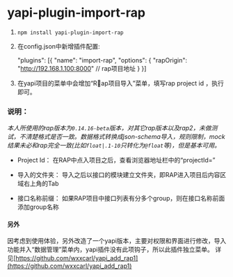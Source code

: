 
# yapi-plugin-import-rap

1. `npm install yapi-plugin-import-rap`

2. 在config.json中新增插件配置:

    "plugins": [{
      "name": "import-rap",
      "options": {
        "rapOrigin": "http://192.168.1.100:8000" // rap项目地址
      }
    }]

3.  在yapi项目的菜单中会增加“Rap项目导入”菜单，填写rap project id ，执行即可。


### 说明：

*本人所使用的rap版本为`0.14.16-beta`版本，对其它rap版本以及rap2，未做测试，不清楚格式是否一致。数据格式转换成json-schema导入，规则限制，mock结果未必和rap完全一致(比如`float|.1-10`只转化为`@float`等)，但是基本可用。*

* Project Id：
在RAP中点入项目之后，查看浏览器地址栏中的“projectId=”


* 导入的文件夹：
导入之后以接口的模块建立文件夹，即RAP进入项目后内容区域右上角的Tab


* 接口名称前缀：
如果RAP项目中接口列表有分多个group，则在接口名称前面添加group名称

#### 另外

因考虑到使用体验，另外改造了一个yapi版本，主要对权限和界面进行修改，导入功能并入“数据管理”菜单内，yapi插件没有此项钩子，所以此插件独立菜单。
详见[https://github.com/wxxcarl/yapi_add_rap1](https://github.com/wxxcarl/yapi_add_rap1)



